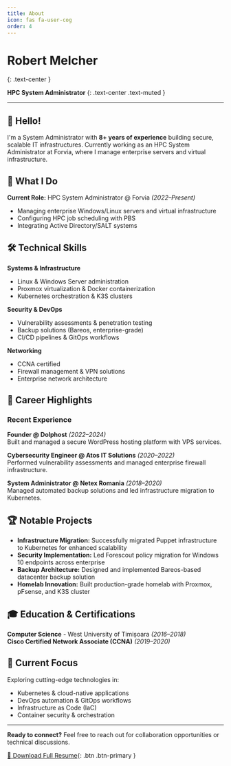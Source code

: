 ```yaml
---
title: About
icon: fas fa-user-cog
order: 4
---
```


# Robert Melcher
{: .text-center }

**HPC System Administrator**
{: .text-center .text-muted }

---

## 👋 Hello!

I'm a System Administrator with **8+ years of experience** building secure, scalable IT infrastructures. Currently working as an HPC System Administrator at Forvia, where I manage enterprise servers and virtual infrastructure.

## 🚀 What I Do

**Current Role:** HPC System Administrator @ Forvia *(2022–Present)*
- Managing enterprise Windows/Linux servers and virtual infrastructure
- Configuring HPC job scheduling with PBS
- Integrating Active Directory/SALT systems

## 🛠️ Technical Skills

**Systems & Infrastructure**
- Linux & Windows Server administration
- Proxmox virtualization & Docker containerization  
- Kubernetes orchestration & K3S clusters

**Security & DevOps**
- Vulnerability assessments & penetration testing
- Backup solutions (Bareos, enterprise-grade)
- CI/CD pipelines & GitOps workflows

**Networking**
- CCNA certified
- Firewall management & VPN solutions
- Enterprise network architecture

## 💼 Career Highlights

### Recent Experience

**Founder @ Dolphost** *(2022–2024)*  
Built and managed a secure WordPress hosting platform with VPS services.

**Cybersecurity Engineer @ Atos IT Solutions** *(2020–2022)*  
Performed vulnerability assessments and managed enterprise firewall infrastructure.

**System Administrator @ Netex Romania** *(2018–2020)*  
Managed automated backup solutions and led infrastructure migration to Kubernetes.

## 🏆 Notable Projects

- **Infrastructure Migration:** Successfully migrated Puppet infrastructure to Kubernetes for enhanced scalability
- **Security Implementation:** Led Forescout policy migration for Windows 10 endpoints across enterprise
- **Backup Architecture:** Designed and implemented Bareos-based datacenter backup solution
- **Homelab Innovation:** Built production-grade homelab with Proxmox, pFsense, and K3S cluster

## 🎓 Education & Certifications

**Computer Science** - West University of Timișoara *(2016–2018)*  
**Cisco Certified Network Associate (CCNA)** *(2019–2020)*

## 🔮 Current Focus

Exploring cutting-edge technologies in:
- Kubernetes & cloud-native applications
- DevOps automation & GitOps workflows  
- Infrastructure as Code (IaC)
- Container security & orchestration

---

**Ready to connect?** Feel free to reach out for collaboration opportunities or technical discussions.

[📄 Download Full Resume](https://merox.dev/robert-melcher-cv.pdf){: .btn .btn-primary }